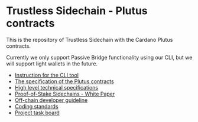 # Trustless Sidechain - Plutus contracts

This is the repository of Trustless Sidechain with the Cardano Plutus contracts.

Currently we only support Passive Bridge functionality using our CLI, but we will support light wallets in the future.

- [Instruction for the CLI tool](./ctl/README.md)
- [The specification of the Plutus contracts](./docs/Specification.md)
- [High level technical specifications](https://docs.google.com/document/d/1UJs4ews1wnKIv4RMyPjFtJcyniyRHi7GmU2JPdUfbQk)
- [Proof-of-Stake Sidechains - White Paper](https://eprint.iacr.org/2018/1239.pdf)
- [Off-chain developer guideline](./ctl/CONTRIBUTING.md)
- [Coding standards](./STANDARDS.md)
- [Project task board](https://github.com/orgs/mlabs-haskell/projects/11)
